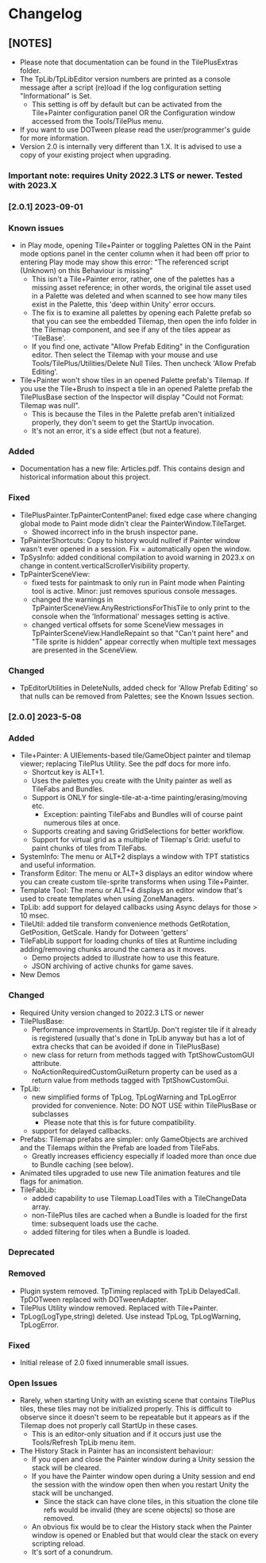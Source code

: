 # Changelog

## [NOTES]
 - Please note that documentation can be found in the TilePlusExtras folder.
 - The TpLib/TpLibEditor version numbers are printed as a console message after a script (re)load if the log configuration setting "Informational" is Set.
   - This setting is off by default but can be activated from the Tile+Painter configuration panel OR the Configuration window accessed from the Tools/TilePlus menu.
 - If you want to use DOTween please read the user/programmer's guide for more information.
 - Version 2.0 is internally very different than 1.X. It is advised to use a copy of your existing project when upgrading.

### Important note: requires Unity 2022.3 LTS or newer. Tested with 2023.X

### [2.0.1] 2023-09-01

### Known issues
- in Play mode, opening Tile+Painter or toggling Palettes ON in the Paint mode options panel in the center column when it had been off prior to entering Play mode may show this error: "The referenced script (Unknown) on this Behaviour is missing"
  - This isn't a Tile+Painter error, rather, one of the palettes has a missing asset reference; in other words, the original tile asset used in a Palette was deleted and when scanned to see how many tiles exist in the Palette, this 'deep within Unity' error occurs.
  - The fix is to examine all palettes by opening each Palette prefab so that you can see the embedded Tilemap, then open the info folder in the Tilemap component, and see if any of the tiles appear as 'TileBase'. 
  - If you find one, activate "Allow Prefab Editing" in the Configuration editor. Then select the Tilemap with your mouse and use Tools/TilePlus/Utilities/Delete Null Tiles. Then uncheck 'Allow Prefab Editing'.
- Tile+Painter won't show tiles in an opened Palette prefab's Tilemap. If you use the Tile+Brush to inspect a tile in an opened Palette prefab the TilePlusBase section of the Inspector will display "Could not Format: Tilemap was null".
  - This is because the Tiles in the Palette prefab aren't initialized properly, they don't seem to get the StartUp invocation.
  - It's not an error, it's a side effect (but not a feature).

### Added
- Documentation has a new file: Articles.pdf. This contains design and historical information about this project.

### Fixed

- TilePlusPainter.TpPainterContentPanel: fixed edge case where changing global mode to Paint mode didn't clear the PainterWindow.TileTarget.
  - Showed incorrect info in the brush inspector pane.
- TpPainterShortcuts: Copy to history would nullref if Painter window wasn't ever opened in a session. Fix = automatically open the window.
- TpSysInfo: added conditional compilation to avoid warning in 2023.x on change in content.verticalScrollerVisibility property.
- TpPainterSceneView: 
  - fixed tests for paintmask to only run in Paint mode when Painting tool is active. Minor: just removes spurious console messages.
  - changed the warnings in TpPainterSceneView.AnyRestrictionsForThisTile to only print to the console when the 'Informational' messages setting is active.
  - changed vertical offsets for some SceneView messages in TpPainterSceneView.HandleRepaint so that "Can't paint here" and "Tile sprite is hidden" appear correctly when multiple text messages are presented in the SceneView.

### Changed
- TpEditorUtilities in DeleteNulls, added check for 'Allow Prefab Editing' so that nulls can be removed from Palettes; see the Known Issues section.


### [2.0.0] 2023-5-08

### Added
- Tile+Painter: A UIElements-based tile/GameObject painter and tilemap viewer; replacing TilePlus Utility. See the pdf docs for more info.
  - Shortcut key is ALT+1. 
  - Uses the palettes you create with the Unity painter as well as TileFabs and Bundles.
  - Support is ONLY for single-tile-at-a-time painting/erasing/moving etc.
    - Exception: painting TileFabs and Bundles will of course paint numerous tiles at once.
  - Supports creating and saving GridSelections for better workflow.
  - Support for virtual grid as a multiple of Tilemap's Grid: useful to paint chunks of tiles from TileFabs.
- SystemInfo: The menu or ALT+2 displays a window with TPT statistics and useful information.
- Transform Editor: The menu or ALT+3 displays an editor window where you can create custom tile-sprite transforms when using Tile+Painter.
- Template Tool: The menu or ALT+4 displays an editor window that's used to create templates when using ZoneManagers.
- TpLib: add support for delayed callbacks using Async delays for those > 10 msec.
- TileUtil:  added tile transform convenience methods GetRotation, GetPosition, GetScale. Handy for Dotween 'getters'
- TileFabLib support for loading chunks of tiles at Runtime including adding/removing chunks around the camera as it moves.
  - Demo projects added to illustrate how to use this feature.
  - JSON archiving of active chunks for game saves.
- New Demos
 
### Changed
- Required Unity version changed to 2022.3 LTS or newer
- TilePlusBase:
  - Performance improvements in StartUp. Don't register tile if it already is registered (usually that's done in TpLib anyway but has a lot of extra checks that can be avoided if done in TilePlusBase)
  - new class for return from methods tagged with TptShowCustomGUI attribute.
  - NoActionRequiredCustomGuiReturn property can be used as a return value from methods tagged with TptShowCustomGui.
- TpLib:
  - new simplified forms of TpLog, TpLogWarning and TpLogError provided for convenience. Note: DO NOT USE within TilePlusBase or subclasses
    - Please note that this is for future compatibility.
  - support for delayed callbacks.
- Prefabs: Tilemap prefabs are simpler: only GameObjects are archived and the Tilemaps within the Prefab are loaded from TileFabs. 
  - Greatly increases efficiency especially if loaded more than once due to Bundle caching (see below).
- Animated tiles upgraded to use new Tile animation features and tile flags for animation.
- TileFabLib:
  - added capability to use Tilemap.LoadTiles with a TileChangeData array.
  - non-TilePlus tiles are cached when a Bundle is loaded for the first time: subsequent loads use the cache.
  - added filtering for tiles when a Bundle is loaded.

### Deprecated


### Removed
- Plugin system removed. TpTiming replaced with TpLib DelayedCall. TpDOTween replaced with DOTweenAdapter.
- TilePlus Utility window removed. Replaced with Tile+Painter.
- TpLog(LogType,string) deleted. Use instead TpLog, TpLogWarning, TpLogError.

### Fixed
- Initial release of 2.0 fixed innumerable small issues.

### Open Issues
- Rarely, when starting Unity with an existing scene that contains TilePlus tiles, these tiles may not be initialized properly. This is difficult to observe since it doesn't seem to be repeatable but it appears as if the Tilemap does not properly call StartUp in these cases.
  - This is an editor-only situation and if it occurs just use the Tools/Refresh TpLib menu item.  
- The History Stack in Painter has an inconsistent behaviour:
  - If you open and close the Painter window during a Unity session the stack will be cleared.
  - If you have the Painter window open during a Unity session and end the session with the window open then when you restart Unity the stack will be unchanged.
    - Since the stack can have clone tiles, in this situation the clone tile refs would be invalid (they are scene objects) so those are removed.
  - An obvious fix would be to clear the History stack when the Painter window is opened or Enabled but that would clear the stack on every scripting reload.
  - It's sort of a conundrum.
